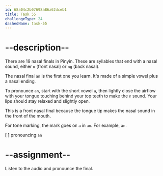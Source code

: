```yaml
---
id: 68a04c2b07698a86a62dceb1
title: Task 55
challengeType: 24
dashedName: task-55
---
```


<!--SPEAKING-->

<!-- (Audio) A: an -->

# --description--

There are 16 nasal finals in Pinyin. These are syllables that end with a nasal sound, either `n` (front nasal) or `ng` (back nasal).

The nasal final `an` is the first one you learn. It's made of a simple vowel plus a nasal ending.

To pronounce `an`, start with the short vowel `a`, then lightly close the airflow with your tongue touching behind your top teeth to make the `n` sound. Your lips should stay relaxed and slightly open.

This is a front nasal final because the tongue tip makes the nasal sound in the front of the mouth.

For tone marking, the mark goes on `a` in `an`. For example, `ān`.

[ ] pronouncing `an`

# --assignment--

Listen to the audio and pronounce the final.
